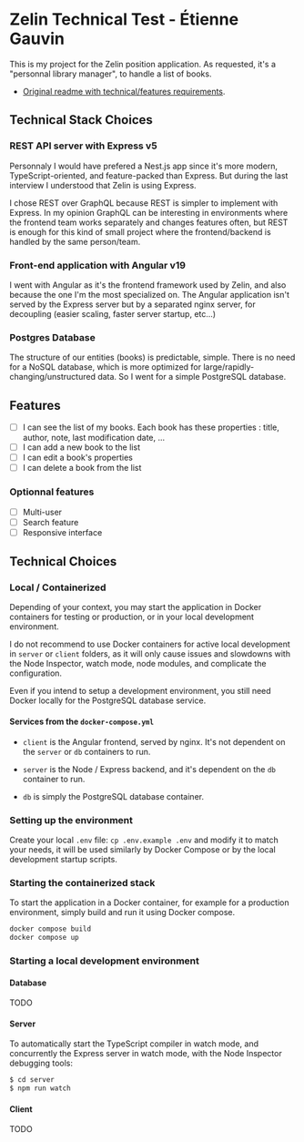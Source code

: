 # Zelin Technical Test - Étienne Gauvin

This is my project for the Zelin position application.
As requested, it's a "personnal library manager", to handle a list of books.

- [Original readme with technical/features requirements](https://github.com/Zelin-SAS/technical-test).

## Technical Stack Choices

### REST API server with Express v5

Personnaly I would have prefered a Nest.js app since it's more modern, TypeScript-oriented, and feature-packed than Express. But during the last interview I understood that Zelin is using Express.

I chose REST over GraphQL because REST is simpler to implement with Express. In my opinion GraphQL can be interesting in environments where the frontend team works separately and changes features often, but REST is enough for this kind of small project where the frontend/backend is handled by the same person/team.

### Front-end application with Angular v19

I went with Angular as it's the frontend framework used by Zelin, and also because the one I'm the most specialized on.
The Angular application isn't served by the Express server but by a separated nginx server, for decoupling (easier scaling, faster server startup, etc...)

### Postgres Database

The structure of our entities (books) is predictable, simple. There is no need for a NoSQL database, which is more optimized for large/rapidly-changing/unstructured data. So I went for a simple PostgreSQL database.

## Features

- [ ] I can see the list of my books. Each book has these properties : title, author, note, last modification date, ...
- [ ] I can add a new book to the list
- [ ] I can edit a book's properties
- [ ] I can delete a book from the list

### Optionnal features

- [ ] Multi-user
- [ ] Search feature
- [ ] Responsive interface

## Technical Choices

### Local / Containerized

Depending of your context, you may start the application in Docker containers for testing or production, or in your local development environment.

I do not recommend to use Docker containers for active local development in `server` or `client` folders, as it will only cause issues and slowdowns with the Node Inspector, watch mode, node modules, and complicate the configuration.

Even if you intend to setup a development environment, you still need Docker locally for the PostgreSQL database service.

#### Services from the `docker-compose.yml`

- `client` is the Angular frontend, served by nginx. It's not dependent on the `server` or `db` containers to run.

- `server` is the Node / Express backend, and it's dependent on the `db` container to run.

- `db` is simply the PostgreSQL database container.

### Setting up the environment

Create your local `.env` file: `cp .env.example .env` and modify it to match your needs, it will be used similarly by Docker Compose or by the local development startup scripts.

### Starting the containerized stack

To start the application in a Docker container, for example for a production environment, simply build and run it using Docker compose.

```sh
docker compose build
docker compose up
```

### Starting a local development environment

#### Database

TODO

#### Server

To automatically start the TypeScript compiler in watch mode, and concurrently the Express server in watch mode, with the Node Inspector debugging tools:

```sh
$ cd server
$ npm run watch
```

#### Client

TODO
